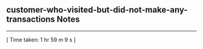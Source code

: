 <h2>customer-who-visited-but-did-not-make-any-transactions Notes</h2><hr>[ Time taken: 1 hr 59 m 9 s ]